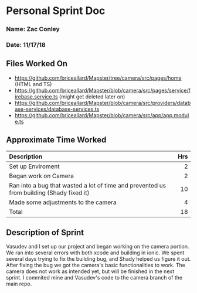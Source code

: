 # Personal Sprint Doc
### Name: Zac Conley
### Date: 11/17/18

## Files Worked On

- https://github.com/briceallard/Mapster/tree/camera/src/pages/home (HTML and TS)
- https://github.com/briceallard/Mapster/blob/camera/src/pages/service/firebase.service.ts (might get deleted later on)
- https://github.com/briceallard/Mapster/blob/camera/src/providers/database-services/database-services.ts 
- https://github.com/briceallard/Mapster/blob/camera/src/app/app.module.ts


## Approximate Time Worked

| Description                                                                               |   Hrs  |
| :---------------------------------------------------------------------------------------- |   ---: |
| Set up Enviroment                                                                         |    2   |
| Began work on Camera                                                                      |    2   |
| Ran into a bug that wasted a lot of time and prevented us from building (Shady fixed it)  |   10   |
| Made some adjustments to the camera                                                       |    4   |
| Total                                                                                     |   18   |

## Description of Sprint
Vasudev and I set up our project and began working on the camera portion. We ran into several 
errors with both xcode and building in ionic. We spent several days trying to fix the building bug,
and Shady helped us figure it out. After fixing the bug we got the camera's basic functionalities to work. 
The camera does not work as intended yet, but will be finished in the next sprint. I commited mine and Vasudev's code
to the camera branch of the main repo.
